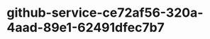 github-service-ce72af56-320a-4aad-89e1-62491dfec7b7
===================================================
